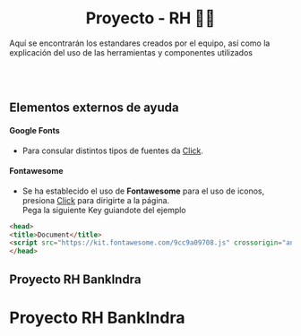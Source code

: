 <h1 align="center"> Proyecto - RH 👨‍💻 </h1>
<p>Aquí se encontrarán los estandares creados por el equipo, así como la explicación del uso de las herramientas y componentes utilizados</p>
<br><br>

<h2>Elementos externos de ayuda</h2>

<h4>Google Fonts</h4>
<ul><li><p>
      Para consular distintos tipos de fuentes da <a href="https://fonts.google.com/">Click</a>.
</p></li></ul>
<h4>Fontawesome</h4>
<ul><li><p>
      Se ha establecido el uso de <b>Fontawesome</b> para el uso de iconos, presiona <a href="https://fontawesome.com/">Click</a> para dirigirte a la página.
      <br>
      Pega la siguiente Key guiandote del ejemplo
</p></li></ul>

```html
<head>
<title>Document</title>
<script src="https://kit.fontawesome.com/9cc9a09708.js" crossorigin="anonymous"></script>
</head>
```

## Proyecto RH BankIndra
# Proyecto RH BankIndra

